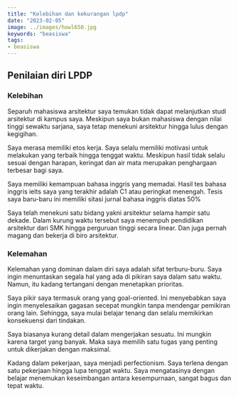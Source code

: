 ```yaml
---
title: "Kelebihan dan kekurangan lpdp"
date: "2023-02-05"
image: ../images/howl650.jpg
keywords: "beasiswa"
tags:
- beasiswa
---
```

## Penilaian diri LPDP


### Kelebihan

Separuh mahasiswa arsitektur saya temukan tidak dapat melanjutkan studi arsitektur di kampus saya. Meskipun saya bukan mahasiswa dengan nilai tinggi sewaktu sarjana, saya tetap menekuni arsitektur hingga lulus dengan kegigihan.

Saya merasa memiliki etos kerja. Saya selalu memiliki motivasi untuk melakukan yang terbaik hingga tenggat waktu. Meskipun hasil tidak selalu sesuai dengan harapan, keringat dan air mata merupakan penghargaan terbesar bagi saya.

Saya memiliki kemampuan bahasa inggris yang memadai. Hasil tes bahasa inggris ielts saya yang terakhir adalah C1 atau peringkat menengah. Tesis saya baru-baru ini memiliki sitasi jurnal bahasa inggris diatas 50%

Saya telah menekuni satu bidang yakni arsitektur selama hampir satu dekade. Dalam kurung waktu tersebut saya menempuh pendidikan arsitektur dari SMK hingga perguruan tinggi secara linear. Dan juga pernah magang dan bekerja di biro arsitektur.

### Kelemahan

Kelemahan yang dominan dalam diri saya adalah sifat terburu-buru. Saya ingin menuntaskan segala hal yang ada di pikiran saya dalam satu waktu. Namun, itu kadang tertangani dengan menetapkan prioritas.

Saya pikir saya termasuk orang yang goal-oriented. Ini menyebabkan saya ingin menyelesaikan gagasan secepat mungkin tanpa mendengar pemikiran orang lain. Sehingga, saya mulai belajar tenang dan selalu memikirkan konsekuensi dari tindakan.

Saya biasanya kurang detail dalam mengerjakan sesuatu. Ini mungkin karena target yang banyak. Maka saya memilih satu tugas yang penting untuk dikerjakan dengan maksimal.

Kadang dalam pekerjaan, saya menjadi perfectionism. Saya terlena dengan satu pekerjaan hingga lupa tenggat waktu. Saya mengatasinya dengan belajar menemukan keseimbangan antara kesempurnaan, sangat bagus dan tepat waktu.
